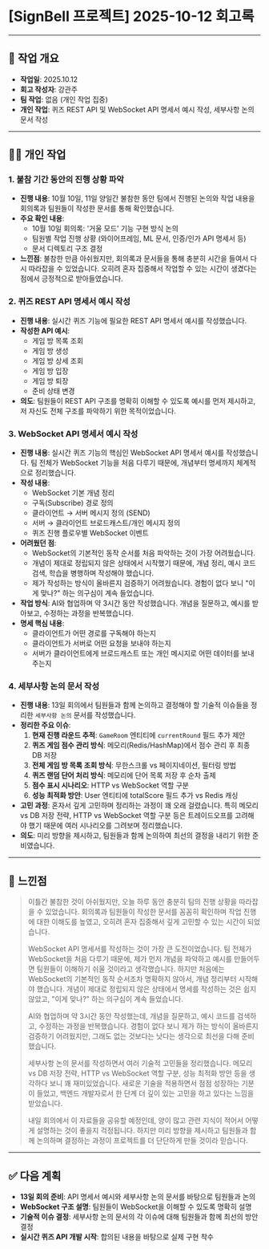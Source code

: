 # [SignBell 프로젝트] 2025-10-12 회고록

---

## 📝 작업 개요

* **작업일**: 2025.10.12
* **회고 작성자**: 강관주
* **팀 작업**: 없음 (개인 작업 집중)
* **개인 작업**: 퀴즈 REST API 및 WebSocket API 명세서 예시 작성, 세부사항 논의 문서 작성

---

## 👨‍💻 개인 작업

### 1. 불참 기간 동안의 진행 상황 파악

* **진행 내용**: 10월 10일, 11일 양일간 불참한 동안 팀에서 진행된 논의와 작업 내용을 회의록과 팀원들이 작성한 문서를 통해 확인했습니다.
* **주요 확인 내용**:
  * 10월 10일 회의록: '거울 모드' 기능 구현 방식 논의
  * 팀원별 작업 진행 상황 (와이어프레임, ML 문서, 인증/인가 API 명세서 등)
  * 문서 디렉토리 구조 결정
* **느낀점**: 불참한 만큼 아쉬웠지만, 회의록과 문서들을 통해 충분히 시간을 들여서 다시 따라잡을 수 있었습니다. 오히려 혼자 집중해서 작업할 수 있는 시간이 생겼다는 점에서 긍정적으로 받아들였습니다.

### 2. 퀴즈 REST API 명세서 예시 작성

* **진행 내용**: 실시간 퀴즈 기능에 필요한 REST API 명세서 예시를 작성했습니다.
* **작성한 API 예시**:
  * 게임 방 목록 조회
  * 게임 방 생성
  * 게임 방 상세 조회
  * 게임 방 입장
  * 게임 방 퇴장
  * 준비 상태 변경
* **의도**: 팀원들이 REST API 구조를 명확히 이해할 수 있도록 예시를 먼저 제시하고, 저 자신도 전체 구조를 파악하기 위한 목적이었습니다.

### 3. WebSocket API 명세서 예시 작성

* **진행 내용**: 실시간 퀴즈 기능의 핵심인 WebSocket API 명세서 예시를 작성했습니다. 팀 전체가 WebSocket 기능을 처음 다루기 때문에, 개념부터 명세까지 체계적으로 정리했습니다.
* **작성 내용**:
  * WebSocket 기본 개념 정리
  * 구독(Subscribe) 경로 정의
  * 클라이언트 → 서버 메시지 정의 (SEND)
  * 서버 → 클라이언트 브로드캐스트/개인 메시지 정의
  * 퀴즈 진행 플로우별 WebSocket 이벤트
* **어려웠던 점**:
  * WebSocket의 기본적인 동작 순서를 처음 파악하는 것이 가장 어려웠습니다.
  * 개념이 제대로 정립되지 않은 상태에서 시작했기 때문에, 개념 정리, 예시 코드 검색, 학습을 병행하며 작성해야 했습니다.
  * 제가 작성하는 방식이 올바른지 검증하기 어려웠습니다. 경험이 없다 보니 "이게 맞나?" 하는 의구심이 계속 들었습니다.
* **작업 방식**: AI와 협업하며 약 3시간 동안 작성했습니다. 개념을 질문하고, 예시를 받아보고, 수정하는 과정을 반복했습니다.
* **명세 핵심 내용**:
  * 클라이언트가 어떤 경로를 구독해야 하는지
  * 클라이언트가 서버로 어떤 요청을 보내야 하는지
  * 서버가 클라이언트에게 브로드캐스트 또는 개인 메시지로 어떤 데이터를 보내주는지

### 4. 세부사항 논의 문서 작성

* **진행 내용**: 13일 회의에서 팀원들과 함께 논의하고 결정해야 할 기술적 이슈들을 정리한 `세부사항 논의` 문서를 작성했습니다.
* **정리한 주요 이슈**:
  1. **현재 진행 라운드 추적**: `GameRoom` 엔티티에 `currentRound` 필드 추가 제안
  2. **퀴즈 게임 점수 관리 방식**: 메모리(Redis/HashMap)에서 점수 관리 후 최종 DB 저장
  3. **전체 게임 방 목록 조회 방식**: 무한스크롤 vs 페이지네이션, 필터링 방법
  4. **퀴즈 랜덤 단어 처리 방식**: 메모리에 단어 목록 저장 후 순차 출제
  5. **점수 표시 시나리오**: HTTP vs WebSocket 역할 구분
  6. **성능 최적화 방안**: User 엔티티에 totalScore 필드 추가 vs Redis 캐싱
* **고민 과정**: 혼자서 깊게 고민하며 정리하는 과정이 꽤 오래 걸렸습니다. 특히 메모리 vs DB 저장 전략, HTTP vs WebSocket 역할 구분 등은 트레이드오프를 고려해야 했기 때문에 여러 시나리오를 그려보며 정리했습니다.
* **의도**: 미리 방향을 제시하고, 팀원들과 함께 논의하여 최선의 결정을 내리기 위한 준비였습니다.

---

## 🤔 느낀점

> 이틀간 불참한 것이 아쉬웠지만, 오늘 하루 동안 충분히 팀의 진행 상황을 따라잡을 수 있었습니다. 회의록과 팀원들이 작성한 문서를 꼼꼼히 확인하며 작업 진행에 대한 이해도를 높였고, 오히려 혼자 집중해서 깊게 고민할 수 있는 시간이 되었습니다.
>
> WebSocket API 명세서를 작성하는 것이 가장 큰 도전이었습니다. 팀 전체가 WebSocket을 처음 다루기 때문에, 제가 먼저 개념을 파악하고 예시를 만들어두면 팀원들이 이해하기 쉬울 것이라고 생각했습니다. 하지만 처음에는 WebSocket의 기본적인 동작 순서조차 명확하지 않아서, 개념 정리부터 시작해야 했습니다. 개념이 제대로 정립되지 않은 상태에서 명세를 작성하는 것은 쉽지 않았고, "이게 맞나?" 하는 의구심이 계속 들었습니다.
>
> AI와 협업하며 약 3시간 동안 작성했는데, 개념을 질문하고, 예시 코드를 검색하고, 수정하는 과정을 반복했습니다. 경험이 없다 보니 제가 하는 방식이 올바른지 검증하기 어려웠지만, 그래도 없는 것보다는 낫다는 생각으로 최선을 다해 준비했습니다.
>
> 세부사항 논의 문서를 작성하면서 여러 기술적 고민들을 정리했습니다. 메모리 vs DB 저장 전략, HTTP vs WebSocket 역할 구분, 성능 최적화 방안 등을 생각하다 보니 꽤 재미있었습니다. 새로운 기술을 적용하면서 점점 성장하는 기분이 들었고, 백엔드 개발자로서 한 단계 더 깊이 있는 고민을 하고 있다는 느낌을 받았습니다.
>
> 내일 회의에서 이 자료들을 공유할 예정인데, 양이 많고 관련 지식이 적어서 어떻게 설명하는 것이 좋을지 걱정됩니다. 하지만 미리 방향을 제시하고 팀원들과 함께 논의하며 결정하는 과정이 프로젝트를 더 단단하게 만들 것이라 믿습니다.

---

## ✅ 다음 계획

* **13일 회의 준비**: API 명세서 예시와 세부사항 논의 문서를 바탕으로 팀원들과 논의
* **WebSocket 구조 설명**: 팀원들이 WebSocket을 이해할 수 있도록 명확히 설명
* **기술적 이슈 결정**: 세부사항 논의 문서의 각 이슈에 대해 팀원들과 함께 최선의 방안 결정
* **실시간 퀴즈 API 개발 시작**: 합의된 내용을 바탕으로 실제 구현 착수
